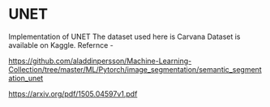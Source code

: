 # UNET

Implementation of UNET 
The dataset used here is Carvana Dataset is available on Kaggle.
Refernce - 

https://github.com/aladdinpersson/Machine-Learning-Collection/tree/master/ML/Pytorch/image_segmentation/semantic_segmentation_unet

https://arxiv.org/pdf/1505.04597v1.pdf
